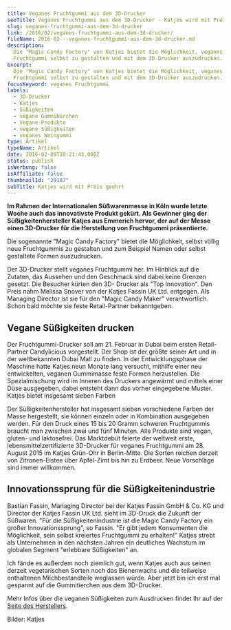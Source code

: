 ```yaml
---
title: Veganes Fruchtgummi aus dem 3D-Drucker
seoTitle: Veganes Fruchtgummi aus dem 3D-Drucker - Katjes wird mit Preis geehrt
slug: veganes-fruchtgummi-aus-dem-3d-drucker
link: /2016/02/veganes-fruchtgummi-aus-dem-3d-drucker/
fileName: 2016-02---veganes-fruchtgummi-aus-dem-3d-drucker.md
description:
  Die "Magic Candy Factory" von Katjes bietet die Möglichkeit, veganes
  Fruchtgummi selbst zu gestalten und mit dem 3D-Drucker auszudrucken.
excerpt:
  Die "Magic Candy Factory" von Katjes bietet die Möglichkeit, veganes
  Fruchtgummi selbst zu gestalten und mit dem 3D-Drucker auszudrucken.
focusKeyword: veganes Fruchtgummi
labels:
  - 3D-Drucker
  - Katjes
  - Süßigkeiten
  - vegane Gummibärchen
  - Vegane Produkte
  - vegane Süßigkeiten
  - veganes Weingummi
type: Artikel
typeName: Artikel
date: 2016-02-09T10:21:43.000Z
status: publish
isWerbung: false
isAffiliate: false
thumbnailId: "29187"
subTitle: Katjes wird mit Preis geehrt
---
```


<strong>Im Rahmen der Internationalen Süßwarenmesse in Köln wurde letzte Woche
auch das innovativste Produkt gekürt. Als Gewinner ging der
Süßigkeitenhersteller Katjes aus Emmerich hervor, der auf der Messe einen
3D-Drucker für die Herstellung von Fruchtgummi präsentierte.</strong>

Die sogenannte "Magic Candy Factory" bietet die Möglichkeit, selbst völlig neue
Fruchtgummis zu gestalten und zum Beispiel Namen oder selbst gestaltete Formen
auszudrucken.

Der 3D-Drucker stellt veganes Fruchtgummi her. Im Hinblick auf die Zutaten, das
Aussehen und den Geschmack sind dabei keine Grenzen gesetzt. Die Besucher kürten
den 3D- Drucker als "Top Innovation". Den Preis nahm Melissa Snover von der
Katjes Fassin UK Ltd. entgegen. Als Managing Director ist sie für den "Magic
Candy Maker" verantwortlich. Schon bald möchte sie feste Retail-Partner
bekanntgeben.

## Vegane Süßigkeiten drucken

Der Fruchtgummi-Drucker soll am 21. Februar in Dubai beim ersten Retail-Partner
Candylicious vorgestellt. Der Shop ist der größte seiner Art und in der
weltbekannten Dubai Mall zu finden. In der Entwicklungsphase der Maschine hatte
Katjes neun Monate lang versucht, mithilfe einer neu entwickelten, veganen
Gummimasse feste Formen herzustellen. Die Spezialmischung wird im Inneren des
Druckers angewärmt und mittels einer Düse ausgegeben, dabei entsteht dann das
vorher eingegebene Muster. Katjes bietet insgesamt sieben Farben

Der Süßigkeitenhersteller hat insgesamt sieben verschiedene Farben der Masse
hergestellt, sie können einzeln oder in Kombination ausgegeben werden. Für den
Druck eines 15 bis 20 Gramm schweren Fruchtgummis braucht man zwischen zwei und
fünf Minuten. Alle Produkte sind vegan, gluten- und laktosefrei. Das Marktdebüt
feierte der weltweit erste, lebensmittelzertifizierte 3D-Drucker für veganes
Fruchtgummi am 28. August 2015 im Katjes Grün-Ohr in Berlin-Mitte. Die Sorten
reichen derzeit von Zitronen-Eistee über Apfel-Zimt bis hin zu Erdbeer. Neue
Vorschläge sind immer willkommen.

## Innovationssprung für die Süßigkeitenindustrie

Bastian Fassin, Managing Director bei der Katjes Fassin GmbH &amp; Co. KG und
Director der Katjes Fassin UK Ltd. sieht im 3D-Druck die Zukunft der Süßwaren.
"Für die Süßigkeitenindustrie ist die Magic Candy Factory ein großer
Innovationssprung", so Fassin. "Er gibt jedem Konsumenten die Möglichkeit, sein
selbst kreiertes Fruchtgummi zu erhalten!" Katjes strebt als Unternehmen in den
nächsten Jahren ein deutliches Wachstum im globalen Segment "erlebbare
Süßigkeiten" an.

Ich fände es außerdem noch ziemlich gut, wenn Katjes auch aus seinen derzeit
vegetarischen Sorten noch das Bienenwachs und die teilweise enthaltenen
Milchbestandteile weglassen würde. Aber jetzt bin ich erst mal gespannt auf die
Gummitierchen aus dem 3D-Drucker.

Mehr Infos über die veganen Süßigkeiten zum Ausdrucken findet Ihr auf der
[Seite des Herstellers](https://www.katjes.de/news-presse/pressemitteilungen/detail/beginn-einer-suessen-revolution-der-erste-3d-drucker-fuer-fruchtgummis-von-katjes.html).

Bilder: Katjes
